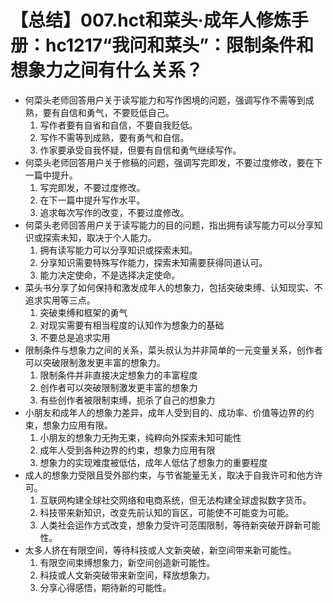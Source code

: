 # 【总结】007.hct和菜头·成年人修炼手册：hc1217“我问和菜头”：限制条件和想象力之间有什么关系？

-   何菜头老师回答用户关于读写能力和写作困境的问题，强调写作不需等到成熟，要有自信和勇气，不要贬低自己。
    1.  写作者要有自省和自信，不要自我贬低。
    2.  写作不需等到成熟，要有勇气和自信。
    3.  作家要承受自我怀疑，但要有自信和勇气继续写作。
-   何菜头老师回答用户关于修稿的问题，强调写完即发，不要过度修改，要在下一篇中提升。
    1.  写完即发，不要过度修改。
    2.  在下一篇中提升写作水平。
    3.  追求每次写作的改变，不要过度修改。
-   何菜头老师回答用户关于读写能力的目的问题，指出拥有读写能力可以分享知识或探索未知，取决于个人能力。
    1.  拥有读写能力可以分享知识或探索未知。
    2.  分享知识需要特殊写作能力，探索未知需要获得同道认可。
    3.  能力决定使命，不是选择决定使命。
-   菜头书分享了如何保持和激发成年人的想象力，包括突破束缚、认知现实、不追求实用等三点。
    1.  突破束缚和框架的勇气
    2.  对现实需要有相当程度的认知作为想象力的基础
    3.  不要总是追求实用
-   限制条件与想象力之间的关系，菜头叔认为并非简单的一元变量关系，创作者可以突破限制激发更丰富的想象力。
    1.  限制条件并非直接决定想象力的丰富程度
    2.  创作者可以突破限制激发更丰富的想象力
    3.  有些创作者被限制束缚，扼杀了自己的想象力
-   小朋友和成年人的想象力差异，成年人受到目的、成功率、价值等边界的约束，想象力应用有限。
    1.  小朋友的想象力无拘无束，纯粹向外探索未知可能性
    2.  成年人受到各种边界的约束，想象力应用有限
    3.  想象力的实现难度被低估，成年人低估了想象力的重要程度
-   成人的想象力受限且受外部约束，与节省能量无关，取决于自我许可和他方许可。
    1.  互联网构建全球社交网络和电商系统，但无法构建全球虚拟数字货币。
    2.  科技带来新知识，改变先前认知的盲区，可能使不可能变为可能。
    3.  人类社会运作方式改变，想象力受许可范围限制，等待新突破开辟新可能性。
-   太多人挤在有限空间，等待科技或人文新突破，新空间带来新可能性。
    1.  有限空间束缚想象力，新空间创造新可能性。
    2.  科技或人文新突破带来新空间，释放想象力。
    3.  分享心得感悟，期待新的可能性。